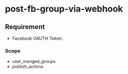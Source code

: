 # post-fb-group-via-webhook

## Requirement

- Facebook OAUTH Token.

### Scope

- user_manged_groups
- publish_actions
